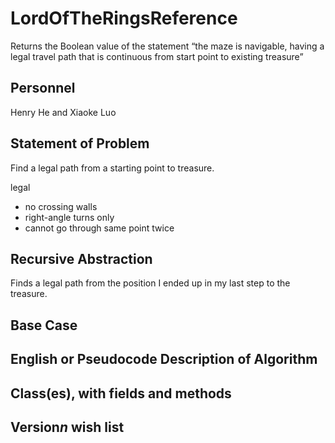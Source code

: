 # LordOfTheRingsReference

Returns the Boolean value of the statement “the maze is navigable, having a legal travel path that is continuous from start point to existing treasure”

## Personnel
Henry He and Xiaoke Luo

## Statement of Problem

Find a legal path from a starting point to treasure.

legal
 * no crossing walls
 * right-angle turns only
 * cannot go through same point twice

## Recursive Abstraction

Finds a legal path from the position I ended up in my last step to the treasure.

## Base Case
## English or Pseudocode Description of Algorithm
## Class(es), with fields and methods
## Version*n* wish list
